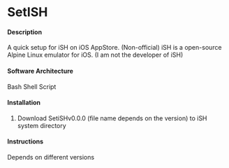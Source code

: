 # SetISH
#### Description

A quick setup for iSH on iOS AppStore. (Non-official)
iSH is a open-source Alpine Linux emulator for iOS. (I am not the developer of iSH)

#### Software Architecture

Bash Shell Script

#### Installation

1.  Download SetiSHv0.0.0 (file name depends on the version) to iSH system directory

#### Instructions

Depends on different versions
